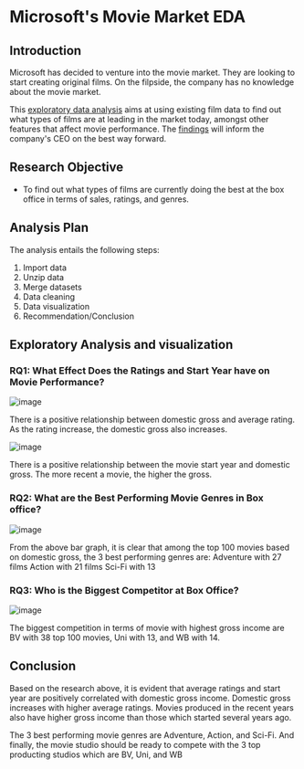 # Microsoft's Movie Market EDA

## Introduction
Microsoft has decided to venture into the movie market. They are looking to start creating original films. On the filpside, the company has no knowledge about the movie market.

This [exploratory data analysis](https://github.com/HKwirikia/dsc-phase-1-project-v2-4/blob/master/student.ipynb) aims at using existing film data to find out what types of films are at leading in the market today, amongst other features that affect movie performance. The [findings](https://github.com/HKwirikia/dsc-phase-1-project-v2-4/blob/master/presentation.pdf.pdf) will inform the company's CEO on the best way forward.

## Research Objective

- To find out what types of films are currently doing the best at the box office in terms of sales, ratings, and genres.

## Analysis Plan

The analysis entails the following steps:
    
1. Import data
2. Unzip data
3. Merge datasets
4. Data cleaning
5. Data visualization
6. Recommendation/Conclusion

## Exploratory Analysis and visualization
### RQ1: What Effect Does the Ratings and Start Year have on Movie Performance?
![image](https://user-images.githubusercontent.com/117145662/202926965-a64ae8a9-74d9-4c4f-8918-09179300fa61.png)

There is a positive relationship between domestic gross and average rating. As the rating increase, the domestic gross also increases.

![image](https://user-images.githubusercontent.com/117145662/202927588-6c2c338e-0f4f-4161-8f9e-ce8401c8d10b.png)

There is a positive relationship between the movie start year and domestic gross. The more recent a movie, the higher the gross.

### RQ2: What are the Best Performing Movie Genres in Box office?
![image](https://user-images.githubusercontent.com/117145662/202927014-18892126-79bf-416f-bb3b-be9b59abb9db.png)

From the above bar graph, it is clear that among the top 100 movies based on domestic gross, the 3 best performing genres are:
Adventure with 27 films
Action with 21 films
Sci-Fi with 13

### RQ3: Who is the Biggest Competitor at Box Office?
![image](https://user-images.githubusercontent.com/117145662/202927046-10f7cbca-781c-402e-9767-cb220d425c3c.png)

The biggest competition in terms of movie with highest gross income are BV with 38 top 100 movies, Uni with 13, and WB with 14.

## Conclusion

Based on the research above, it is evident that average ratings and start year are positively correlated with domestic gross income. Domestic gross increases with higher average ratings. Movies produced in the recent years also have higher gross income than those which started several years ago. 

The 3 best performing movie genres are Adventure, Action, and Sci-Fi. And finally, the movie studio should be ready to compete with the 3 top producting studios which are BV, Uni, and WB
